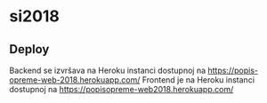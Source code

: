 # si2018
  
## Deploy
Backend se izvršava na Heroku instanci dostupnoj na  https://popis-opreme-web-2018.herokuapp.com/
Frontend je na Heroku instanci dostupnoj na https://popisopreme-web2018.herokuapp.com/
